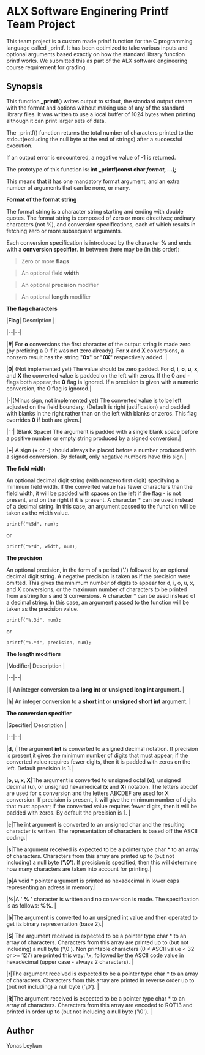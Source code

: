 # ALX Software Enginering Printf Team Project

This team project is a custom made printf function for the C programming language called \_printf. It has been optimized to take various inputs and optional arguments based exactly on how the standard library function printf works. We submitted this as part of the ALX software engineering course requirement for grading.



## **Synopsis**

This function **\_printf()** writes output to stdout, the standard output stream with the format and options without making use of any of the standard library files. It was written to use a local buffer of 1024 bytes when printing although it can print larger sets of data.



The \_printf() function returns the total number of characters printed to the stdout(excluding the null byte at the end of strings) after a successful execution.



If an output error is encountered, a negative value of -1 is returned.



The prototype of this function is:  **int _printf(const char *format, ...);***



This means that it has one mandatory format argument, and an extra number of arguments that can be none, or many.



**Format of the format string**



The format string is a character string starting and ending with double quotes. The format string is composed of zero or more directives; ordinary characters (not %), and conversion specifications, each of which results in fetching zero or more subsequent arguments. 



Each conversion specification is introduced by the character **%** and ends with a **conversion specifier**. In between there may be (in this order):



> Zero or more **flags**

>

> An optional field **width**

>

> An optional **precision** modifier

>

> An optional **length** modifier



**The flag characters**



|**Flag**| Description  |

|--|--|

|**#**| For **o** conversions the first character of the output string is made zero (by prefixing a 0 if it was not zero already).  For **x** and **X** conversions, a nonzero result has the string "**0x**" or "**0X**" respectively added. |

|**0**| (Not implemented yet) The  value should be zero padded. For **d**, **i**, **o**, **u**, **x**, and **X** the converted value is padded on the left with zeros. If the 0 and **-** flags both appear,the **0** flag is ignored. If a precision is given with a numeric conversion, the **0** flag is ignored.|

|**-**|(Minus sign, not implemented yet) The converted value is to be left adjusted on the field boundary, (Default is right justification) and  padded  with  blanks  in  the right rather than on the left with blanks or zeros. This flag overrides **0** if both are given.|

|' '| (Blank Space) The argument is padded with a single blank space before a positive number or empty string produced by a signed conversion.|

|**+**| A sign (+ or -) should always be placed before a number produced with a signed conversion.  By default, only negative numbers have this sign.|



**The field width**



An  optional decimal digit string (with nonzero first digit) specifying a minimum field width.  If  the  converted  value  has  fewer characters  than  the field width, it will be padded with spaces on the left if the flag - is not present, and on the right  if  it  is present.  A character * can be used instead of a decimal string. In this case, an argument passed to the function will be taken as  the width value.



    printf("%5d", num);



or



	printf("%*d", width, num);



**The precision**



 An  optional  precision,  in  the  form  of a period ('.')  followed by an optional decimal digit string.  A negative precision is taken  as  if  the precision were omitted.  This gives the minimum number of digits to appear for d, i, o, u, x, and X conversions,  or the  maximum  number of characters to be printed from a string for s and S conversions. A character * can be used instead of a  decimal string. In this case, an argument passed to the function will be taken as the precision value.



    printf("%.3d", num);



  or



    printf("%.*d", precision, num);



**The length modifiers**



|Modifier| Description |

|--|--|

|**l**| An integer conversion to a **long int** or **unsigned long int** argument.  |

|**h**| An integer conversion to a **short int** or **unsigned short int** argument. |



**The conversion specifier**



|Specifier| Description |

|--|--|

|**d, i**|The argument **int** is converted to a signed decimal notation. If precision is present,it gives the minimum number of digits that must appear; if the converted value requires fewer digits, then it is padded with zeros on the left. Default precision is 1.|

|**o, u, x, X**|The argument is converted to unsigned octal (**o**), unsigned decimal (**u**), or unsigned hexamedical (**x** and **X**) notation. The letters abcdef are used for x conversion and the letters ABCDEF are used for X conversion. If precision is present, it will give  the  minimum  number  of  digits  that  must appear; if the converted value requires fewer digits, then it will be padded with zeros. By default the precision is 1.  |

|**c**|The  int argument is converted to an unsigned char and the resulting character is written. The representation of characters is based off the ASCII coding.|

|**s**|The argument received is expected to be a pointer type char * to an array of characters.  Characters from this array are printed up  to  (but  not including) a null byte  (**'\0'**).  If precision is specified, then this will determine how many characters are taken into account for printing.|

|**p**|A void * pointer argument is printed as hexadecimal in lower caps representing an adress in memory.|

|**%**|A  ' **%** ' character is written and no conversion is made. The specification is as follows: **%%**. |

|**b**|The argument is converted to an unsigned int value and then operated to get its binary representation (base 2).|

|**S**| The  argument  received  is expected to be a pointer type char * to an array of characters.  Characters from this array are printed up to (but not including) a null byte  ('\0').  Non printable characters (0 < ASCII value < 32 or >= 127) are printed this way: \x, followed by  the  ASCII  code value in hexadecimal (upper case - always 2 characters). |

|**r**|The  argument received is expected to be a pointer type char * to an array of characters.  Characters from this array are printed in reverse order up to (but not including) a null byte  ('\0').  |

|**R**|The argument received is expected to be a pointer type char * to an array of characters.  Characters from this array  are  encoded  to  ROT13  and printed in order up to (but not including a null byte  ('\0').  |



## **Author**

Yonas Leykun



